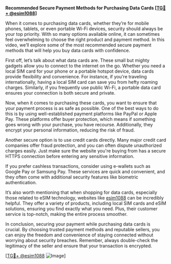 **Recommended Secure Payment Methods for Purchasing Data Cards [[TG💪+ @esim1088](https://t.me/s/esim1088)]**

When it comes to purchasing data cards, whether they’re for mobile phones, tablets, or even portable Wi-Fi devices, security should always be your top priority. With so many options available online, it can sometimes feel overwhelming to choose the right product and payment method. In this video, we’ll explore some of the most recommended secure payment methods that will help you buy data cards with confidence.

First off, let’s talk about what data cards are. These small but mighty gadgets allow you to connect to the internet on the go. Whether you need a local SIM card for your phone or a portable hotspot device, data cards provide flexibility and convenience. For instance, if you're traveling internationally, having a local SIM card can save you from hefty roaming charges. Similarly, if you frequently use public Wi-Fi, a portable data card ensures your connection is both secure and private.

Now, when it comes to purchasing these cards, you want to ensure that your payment process is as safe as possible. One of the best ways to do this is by using well-established payment platforms like PayPal or Apple Pay. These platforms offer buyer protection, which means if something goes wrong with your purchase, you have recourse. Additionally, they encrypt your personal information, reducing the risk of fraud.

Another secure option is to use credit cards directly. Many major credit card companies offer fraud protection, and you can often dispute unauthorized charges easily. Just make sure the website you're buying from has a secure HTTPS connection before entering any sensitive information.

If you prefer cashless transactions, consider using e-wallets such as Google Pay or Samsung Pay. These services are quick and convenient, and they often come with additional security features like biometric authentication.

It’s also worth mentioning that when shopping for data cards, especially those related to eSIM technology, websites like [esim1088](https://t.me/s/esim1088) can be incredibly helpful. They offer a variety of products, including local SIM cards and eSIM solutions, ensuring you find exactly what you need. Plus, their customer service is top-notch, making the entire process smoother.

In conclusion, securing your payment while purchasing data cards is crucial. By choosing trusted payment methods and reputable sellers, you can enjoy the freedom and convenience of staying connected without worrying about security breaches. Remember, always double-check the legitimacy of the seller and ensure that your transaction is encrypted.

[[TG💪+ @esim1088](https://t.me/s/esim1088) ![Image](https://i.postimg.cc/Y0z9fWf4/image.png)]